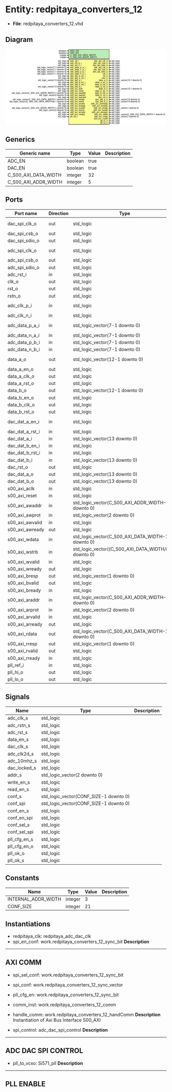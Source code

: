 # Entity: redpitaya_converters_12

- **File**: redpitaya_converters_12.vhd
## Diagram

![Diagram](redpitaya_converters_12.svg "Diagram")
## Generics

| Generic name         | Type    | Value | Description |
| -------------------- | ------- | ----- | ----------- |
| ADC_EN               | boolean | true  |             |
| DAC_EN               | boolean | true  |             |
| C_S00_AXI_DATA_WIDTH | integer | 32    |             |
| C_S00_AXI_ADDR_WIDTH | integer | 5     |             |
## Ports

| Port name       | Direction | Type                                                  | Description          |
| --------------- | --------- | ----------------------------------------------------- | -------------------- |
| dac_spi_clk_o   | out       | std_logic                                             | SPI DAC control      |
| dac_spi_csb_o   | out       | std_logic                                             |                      |
| dac_spi_sdio_o  | out       | std_logic                                             |                      |
| adc_spi_clk_o   | out       | std_logic                                             | SPI ADC control      |
| adc_spi_csb_o   | out       | std_logic                                             |                      |
| adc_spi_sdio_o  | out       | std_logic                                             |                      |
| adc_rst_i       | in        | std_logic                                             | CANDR                |
| clk_o           | out       | std_logic                                             |                      |
| rst_o           | out       | std_logic                                             |                      |
| rstn_o          | out       | std_logic                                             |                      |
| adc_clk_p_i     | in        | std_logic                                             | input diff clk       |
| adc_clk_n_i     | in        | std_logic                                             |                      |
| adc_data_p_a_i  | in        | std_logic_vector(7-1 downto 0)                        | adc  phys ADC        |
| adc_data_n_a_i  | in        | std_logic_vector(7-1 downto 0)                        |                      |
| adc_data_p_b_i  | in        | std_logic_vector(7-1 downto 0)                        |                      |
| adc_data_n_b_i  | in        | std_logic_vector(7-1 downto 0)                        |                      |
| data_a_o        | out       | std_logic_vector(12-1 downto 0)                       |   adc data to design |
| data_a_en_o     | out       | std_logic                                             |                      |
| data_a_clk_o    | out       | std_logic                                             |                      |
| data_a_rst_o    | out       | std_logic                                             |                      |
| data_b_o        | out       | std_logic_vector(12-1 downto 0)                       |                      |
| data_b_en_o     | out       | std_logic                                             |                      |
| data_b_clk_o    | out       | std_logic                                             |                      |
| data_b_rst_o    | out       | std_logic                                             |                      |
| dac_dat_a_en_i  | in        | std_logic                                             | ad9746 from design   |
| dac_dat_a_rst_i | in        | std_logic                                             |                      |
| dac_dat_a_i     | in        | std_logic_vector(13 downto 0)                         |                      |
| dac_dat_b_en_i  | in        | std_logic                                             |                      |
| dac_dat_b_rst_i | in        | std_logic                                             |                      |
| dac_dat_b_i     | in        | std_logic_vector(13 downto 0)                         |                      |
| dac_rst_o       | out       | std_logic                                             |  phys                |
| dac_dat_a_o     | out       | std_logic_vector(13 downto 0)                         |                      |
| dac_dat_b_o     | out       | std_logic_vector(13 downto 0)                         |                      |
| s00_axi_aclk    | in        | std_logic                                             | AXI signals          |
| s00_axi_reset   | in        | std_logic                                             |                      |
| s00_axi_awaddr  | in        | std_logic_vector(C_S00_AXI_ADDR_WIDTH-1 downto 0)     |                      |
| s00_axi_awprot  | in        | std_logic_vector(2 downto 0)                          |                      |
| s00_axi_awvalid | in        | std_logic                                             |                      |
| s00_axi_awready | out       | std_logic                                             |                      |
| s00_axi_wdata   | in        | std_logic_vector(C_S00_AXI_DATA_WIDTH-1 downto 0)     |                      |
| s00_axi_wstrb   | in        | std_logic_vector((C_S00_AXI_DATA_WIDTH/8)-1 downto 0) |                      |
| s00_axi_wvalid  | in        | std_logic                                             |                      |
| s00_axi_wready  | out       | std_logic                                             |                      |
| s00_axi_bresp   | out       | std_logic_vector(1 downto 0)                          |                      |
| s00_axi_bvalid  | out       | std_logic                                             |                      |
| s00_axi_bready  | in        | std_logic                                             |                      |
| s00_axi_araddr  | in        | std_logic_vector(C_S00_AXI_ADDR_WIDTH-1 downto 0)     |                      |
| s00_axi_arprot  | in        | std_logic_vector(2 downto 0)                          |                      |
| s00_axi_arvalid | in        | std_logic                                             |                      |
| s00_axi_arready | out       | std_logic                                             |                      |
| s00_axi_rdata   | out       | std_logic_vector(C_S00_AXI_DATA_WIDTH-1 downto 0)     |                      |
| s00_axi_rresp   | out       | std_logic_vector(1 downto 0)                          |                      |
| s00_axi_rvalid  | out       | std_logic                                             |                      |
| s00_axi_rready  | in        | std_logic                                             |                      |
| pll_ref_i       | in        | std_logic                                             | PLL                  |
| pll_hi_o        | out       | std_logic                                             |                      |
| pll_lo_o        | out       | std_logic                                             |                      |
## Signals

| Name          | Type                                   | Description |
| ------------- | -------------------------------------- | ----------- |
| adc_clk_s     | std_logic                              |             |
| adc_rstn_s    | std_logic                              |             |
| adc_rst_s     | std_logic                              |             |
| data_en_s     | std_logic                              |             |
| dac_clk_s     | std_logic                              |             |
|  adc_clk2d_s  | std_logic                              |             |
| adc_10mhz_s   | std_logic                              |             |
|  dac_locked_s | std_logic                              |             |
| addr_s        | std_logic_vector(2 downto 0)           |             |
| write_en_s    | std_logic                              |             |
|  read_en_s    | std_logic                              |             |
| conf_s        | std_logic_vector(CONF_SIZE-1 downto 0) |             |
|  conf_spi     | std_logic_vector(CONF_SIZE-1 downto 0) |             |
| conf_en_s     | std_logic                              |             |
|  conf_en_spi  | std_logic                              |             |
| conf_sel_s    | std_logic                              |             |
|  conf_sel_spi | std_logic                              |             |
| pll_cfg_en_s  | std_logic                              |             |
|  pll_cfg_en_o | std_logic                              |             |
|  pll_ok_o     | std_logic                              |             |
|  pll_ok_s     | std_logic                              |             |
## Constants

| Name                | Type    | Value | Description |
| ------------------- | ------- | ----- | ----------- |
| INTERNAL_ADDR_WIDTH | integer |  3    |             |
| CONF_SIZE           | integer |  21   |             |
## Instantiations

- redpitaya_clk: redpitaya_adc_dac_clk
- spi_en_conf: work.redpitaya_converters_12_sync_bit
**Description**
---------------------------------------------------------------------------------------------------------------------------
 AXI COMM
---------------------------------------------------------------------------------------------------------------------------

- spi_sel_conf: work.redpitaya_converters_12_sync_bit
- spi_conf: work.redpitaya_converters_12_sync_vector
- pll_cfg_en: work.redpitaya_converters_12_sync_bit
- comm_inst: work.redpitaya_converters_12_comm
- handle_comm: work.redpitaya_converters_12_handComm
**Description**
 Instantiation of Axi Bus Interface S00_AXI

- spi_control: adc_dac_spi_control
**Description**
---------------------------------------------------------------------------------------------------------------------------
 ADC DAC SPI CONTROL
---------------------------------------------------------------------------------------------------------------------------

- pll_to_vcxo: Si571_pll
**Description**
---------------------------------------------------------------------------------------------------------------------------
 PLL ENABLE 
---------------------------------------------------------------------------------------------------------------------------                    

